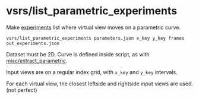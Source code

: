 # vsrs/list\_parametric\_experiments

Make [experiments](../../data/experiments.html) list where virtual view moves on a parametric curve.

    vsrs/list_parametric_experiments parameters.json x_key y_key frames out_experiments.json

Dataset must be 2D. Curve is defined inside script, as with [misc/extract\_parametric](../misc/extract_parametric.html).

Input views are on a regular index grid, with `x_key` and `y_key` intervals.

For each virtual view, the closest leftside and rightside input views are used. (not perfect)
